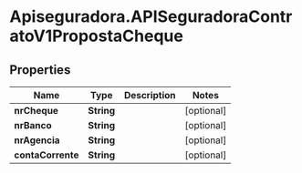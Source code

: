 # Apiseguradora.APISeguradoraContratoV1PropostaCheque

## Properties
Name | Type | Description | Notes
------------ | ------------- | ------------- | -------------
**nrCheque** | **String** |  | [optional] 
**nrBanco** | **String** |  | [optional] 
**nrAgencia** | **String** |  | [optional] 
**contaCorrente** | **String** |  | [optional] 


